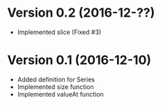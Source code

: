 # Version 0.2 (2016-12-??)

  * Implemented slice (Fixed #3)

# Version 0.1 (2016-12-10)

  * Added definition for Series
  * Implemented size function
  * Implemented valueAt function
